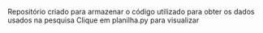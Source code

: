 Repositório criado para armazenar o código utilizado para obter os dados usados na pesquisa
Clique em planilha.py para visualizar
